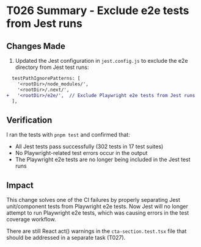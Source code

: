 # T026 Summary - Exclude e2e tests from Jest runs

## Changes Made

1. Updated the Jest configuration in `jest.config.js` to exclude the e2e directory from Jest test runs:

```diff
  testPathIgnorePatterns: [
    '<rootDir>/node_modules/',
    '<rootDir>/.next/',
+   '<rootDir>/e2e/',  // Exclude Playwright e2e tests from Jest runs
  ],
```

## Verification

I ran the tests with `pnpm test` and confirmed that:
- All Jest tests pass successfully (302 tests in 17 test suites)
- No Playwright-related test errors occur in the output
- The Playwright e2e tests are no longer being included in the Jest test runs

## Impact

This change solves one of the CI failures by properly separating Jest unit/component tests from Playwright e2e tests. Now Jest will no longer attempt to run Playwright e2e tests, which was causing errors in the test coverage workflow.

There are still React act() warnings in the `cta-section.test.tsx` file that should be addressed in a separate task (T027).